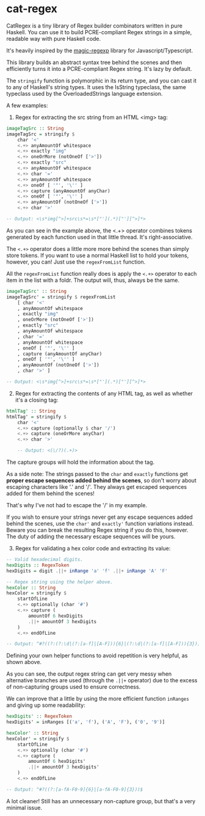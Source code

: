# cat-regex
CatRegex is a tiny library of Regex builder combinators written in pure Haskell. You can use it to build PCRE-compliant Regex strings in a simple, readable way with pure Haskell code.

It's heavily inspired by the [magic-regexp](https://regexp.dev/) library for Javascript/Typescript.

This library builds an abstract syntax tree behind the scenes and then efficiently turns it into a PCRE-compliant Regex string. It's lazy by default.

The `stringify` function is polymorphic in its return type, and you can cast it to any of Haskell's string types. It uses the IsString typeclass, the same typeclass used by the OverloadedStrings language extension.

A few examples:

1. Regex for extracting the src string from an HTML \<img\> tag:

```haskell
imageTagSrc :: String
imageTagSrc = stringify $
    char '<'
    <.+> anyAmountOf whitespace
    <.+> exactly "img"
    <.+> oneOrMore (notOneOf ['>'])
    <.+> exactly "src"
    <.+> anyAmountOf whitespace
    <.+> char '='
    <.+> anyAmountOf whitespace
    <.+> oneOf [ '"', '\'' ]
    <.+> capture (anyAmountOf anyChar)
    <.+> oneOf [ '"', '\'' ]
    <.+> anyAmountOf (notOneOf ['>'])
    <.+> char '>'

-- Output: <\s*img[^>]+src\s*=\s*["'](.*)["'][^>]*>
```

As you can see in the example above, the <.+> operator combines tokens generated by each function used in that little thread. It's right-associative.

The `<.+>` operator does a little more more behind the scenes than simply store tokens. If you want to use a normal Haskell list to hold your tokens, however, you can! Just use the `regexFromList` function.

All the `regexFromList` function really does is apply the `<.+>` operator to each item in the list with a foldr. The output will, thus, always be the same.

```haskell
imageTagSrc' :: String
imageTagSrc' = stringify $ regexFromList
    [ char '<'
    , anyAmountOf whitespace
    , exactly "img"
    , oneOrMore (notOneOf ['>'])
    , exactly "src"
    , anyAmountOf whitespace
    , char '='
    , anyAmountOf whitespace
    , oneOf [ '"', '\'' ]
    , capture (anyAmountOf anyChar)
    , oneOf [ '"', '\'' ]
    , anyAmountOf (notOneOf ['>'])
    , char '>' ]

-- Output: <\s*img[^>]+src\s*=\s*["'](.*)["'][^>]*>
```

2. Regex for extracting the contents of any HTML tag, as well as whether it's a closing tag:

```haskell
htmlTag' :: String
htmlTag' = stringify $
    char '<'
    <.+> capture (optionally $ char '/')
    <.+> capture (oneOrMore anyChar)
    <.+> char '>'

    -- Output: <(\/?)(.+)>
```
The capture groups will hold the information about the tag.

As a side note: The strings passed to the `char` and `exactly` functions get **proper escape sequences added behind the scenes**, so don't worry about escaping characters like '.' and '/'. They always get escaped sequences added for them behind the scenes!

That's why I've not had to escape the '/' in my example.

If you wish to ensure your strings never get any escape sequences added behind the scenes, use the `char'` and `exactly'` function variations instead. Beware you can break the resulting Regex string if you do this, however. The duty of adding the necessary escape sequences will be yours.

3. Regex for validating a hex color code and extracting its value:

```haskell
-- Valid hexadecimal digits.
hexDigits :: RegexToken
hexDigits = digit .||+ inRange 'a' 'f' .||+ inRange 'A' 'F'

-- Regex string using the helper above.
hexColor :: String
hexColor = stringify $
    startOfLine
    <.+> optionally (char '#')
    <.+> capture (
        amountOf 6 hexDigits
        .||+ amountOf 3 hexDigits
    )
    <.+> endOfLine

-- Output: ^#?((?:(?:\d|(?:[a-f]|[A-F])){6}|(?:\d|(?:[a-f]|[A-F])){3}))$
```

Defining your own helper functions to avoid repetition is very helpful, as shown above.

As you can see, the output regex string can get very messy when alternative branches are used (through the `.||+` operator) due to the excess of non-capturing groups used to ensure correctness.

We can improve that a little by using the more efficient function `inRanges` and giving up some readability:

```haskell
hexDigits' :: RegexToken
hexDigits' = inRanges [('a', 'f'), ('A', 'F'), ('0', '9')]

hexColor' :: String
hexColor' = stringify $
    startOfLine
    <.+> optionally (char '#')
    <.+> capture (
        amountOf 6 hexDigits'
        .||+ amountOf 3 hexDigits'
    )
    <.+> endOfLine

-- Output: ^#?((?:[a-fA-F0-9]{6}|[a-fA-F0-9]{3}))$
```

A lot cleaner! Still has an unnecessary non-capture group, but that's a very minimal issue.
